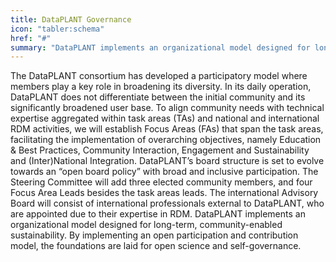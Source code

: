 ```yaml
---
title: DataPLANT Governance
icon: "tabler:schema"
href: "#"
summary: "DataPLANT implements an organizational model designed for long-term, community-enabled sustainability."
---
```


The DataPLANT consortium has developed a participatory model where members play a key role in broadening its diversity. 
In its daily operation, DataPLANT does not differentiate between the initial community and its significantly broadened user base. 
To align community needs with technical expertise aggregated within task areas (TAs) and national and international RDM activities, we will establish Focus Areas (FAs) that span the task areas, facilitating the implementation of overarching objectives, namely Education & Best Practices, Community Interaction, Engagement and Sustainability and (Inter)National Integration. 
DataPLANT’s board structure is set to evolve towards an “open board policy” with broad and inclusive participation. 
The Steering Committee will add three elected community members, and four Focus Area Leads besides the task areas leads. 
The international Advisory Board will consist of international professionals external to DataPLANT, who are appointed due to their expertise in RDM. 
DataPLANT implements an organizational model designed for long-term, community-enabled sustainability. 
By implementing an open participation and contribution model, the foundations are laid for open science and self-governance.
